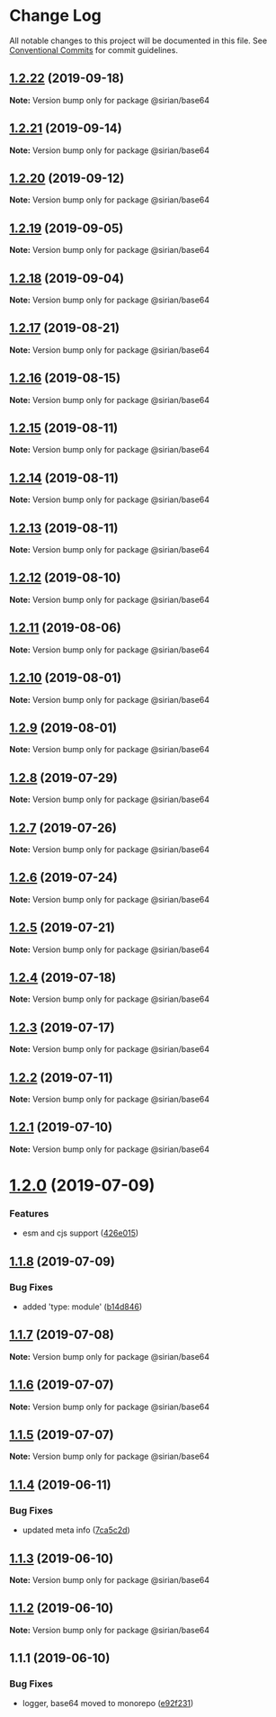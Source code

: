 # Change Log

All notable changes to this project will be documented in this file.
See [Conventional Commits](https://conventionalcommits.org) for commit guidelines.

## [1.2.22](https://github.com/sirian/js/compare/@sirian/base64@1.2.21...@sirian/base64@1.2.22) (2019-09-18)

**Note:** Version bump only for package @sirian/base64





## [1.2.21](https://github.com/sirian/js/compare/@sirian/base64@1.2.20...@sirian/base64@1.2.21) (2019-09-14)

**Note:** Version bump only for package @sirian/base64





## [1.2.20](https://github.com/sirian/js/compare/@sirian/base64@1.2.19...@sirian/base64@1.2.20) (2019-09-12)

**Note:** Version bump only for package @sirian/base64





## [1.2.19](https://github.com/sirian/js/compare/@sirian/base64@1.2.18...@sirian/base64@1.2.19) (2019-09-05)

**Note:** Version bump only for package @sirian/base64





## [1.2.18](https://github.com/sirian/js/compare/@sirian/base64@1.2.17...@sirian/base64@1.2.18) (2019-09-04)

**Note:** Version bump only for package @sirian/base64





## [1.2.17](https://github.com/sirian/js/compare/@sirian/base64@1.2.16...@sirian/base64@1.2.17) (2019-08-21)

**Note:** Version bump only for package @sirian/base64





## [1.2.16](https://github.com/sirian/js/compare/@sirian/base64@1.2.15...@sirian/base64@1.2.16) (2019-08-15)

**Note:** Version bump only for package @sirian/base64





## [1.2.15](https://github.com/sirian/js/compare/@sirian/base64@1.2.14...@sirian/base64@1.2.15) (2019-08-11)

**Note:** Version bump only for package @sirian/base64





## [1.2.14](https://github.com/sirian/js/compare/@sirian/base64@1.2.13...@sirian/base64@1.2.14) (2019-08-11)

**Note:** Version bump only for package @sirian/base64





## [1.2.13](https://github.com/sirian/js/compare/@sirian/base64@1.2.12...@sirian/base64@1.2.13) (2019-08-11)

**Note:** Version bump only for package @sirian/base64





## [1.2.12](https://github.com/sirian/js/compare/@sirian/base64@1.2.11...@sirian/base64@1.2.12) (2019-08-10)

**Note:** Version bump only for package @sirian/base64





## [1.2.11](https://github.com/sirian/js/compare/@sirian/base64@1.2.10...@sirian/base64@1.2.11) (2019-08-06)

**Note:** Version bump only for package @sirian/base64





## [1.2.10](https://github.com/sirian/js/compare/@sirian/base64@1.2.9...@sirian/base64@1.2.10) (2019-08-01)

**Note:** Version bump only for package @sirian/base64





## [1.2.9](https://github.com/sirian/js/compare/@sirian/base64@1.2.8...@sirian/base64@1.2.9) (2019-08-01)

**Note:** Version bump only for package @sirian/base64





## [1.2.8](https://github.com/sirian/js/compare/@sirian/base64@1.2.7...@sirian/base64@1.2.8) (2019-07-29)

**Note:** Version bump only for package @sirian/base64





## [1.2.7](https://github.com/sirian/js/compare/@sirian/base64@1.2.6...@sirian/base64@1.2.7) (2019-07-26)

**Note:** Version bump only for package @sirian/base64





## [1.2.6](https://github.com/sirian/js/compare/@sirian/base64@1.2.5...@sirian/base64@1.2.6) (2019-07-24)

**Note:** Version bump only for package @sirian/base64





## [1.2.5](https://github.com/sirian/js/compare/@sirian/base64@1.2.4...@sirian/base64@1.2.5) (2019-07-21)

**Note:** Version bump only for package @sirian/base64





## [1.2.4](https://github.com/sirian/js/compare/@sirian/base64@1.2.3...@sirian/base64@1.2.4) (2019-07-18)

**Note:** Version bump only for package @sirian/base64





## [1.2.3](https://github.com/sirian/js/compare/@sirian/base64@1.2.2...@sirian/base64@1.2.3) (2019-07-17)

**Note:** Version bump only for package @sirian/base64





## [1.2.2](https://github.com/sirian/js/compare/@sirian/base64@1.2.1...@sirian/base64@1.2.2) (2019-07-11)

**Note:** Version bump only for package @sirian/base64





## [1.2.1](https://github.com/sirian/js/compare/@sirian/base64@1.2.0...@sirian/base64@1.2.1) (2019-07-10)

**Note:** Version bump only for package @sirian/base64





# [1.2.0](https://github.com/sirian/js/compare/@sirian/base64@1.1.8...@sirian/base64@1.2.0) (2019-07-09)


### Features

* esm and cjs support ([426e015](https://github.com/sirian/js/commit/426e015))





## [1.1.8](https://github.com/sirian/js/compare/@sirian/base64@1.1.7...@sirian/base64@1.1.8) (2019-07-09)


### Bug Fixes

* added 'type: module' ([b14d846](https://github.com/sirian/js/commit/b14d846))





## [1.1.7](https://github.com/sirian/js/compare/@sirian/base64@1.1.6...@sirian/base64@1.1.7) (2019-07-08)

**Note:** Version bump only for package @sirian/base64





## [1.1.6](https://github.com/sirian/js/compare/@sirian/base64@1.1.5...@sirian/base64@1.1.6) (2019-07-07)

**Note:** Version bump only for package @sirian/base64





## [1.1.5](https://github.com/sirian/js/compare/@sirian/base64@1.1.4...@sirian/base64@1.1.5) (2019-07-07)

**Note:** Version bump only for package @sirian/base64





## [1.1.4](https://github.com/sirian/js/compare/@sirian/base64@1.1.3...@sirian/base64@1.1.4) (2019-06-11)


### Bug Fixes

* updated meta info ([7ca5c2d](https://github.com/sirian/js/commit/7ca5c2d))





## [1.1.3](https://github.com/sirian/js/compare/@sirian/base64@1.1.2...@sirian/base64@1.1.3) (2019-06-10)

**Note:** Version bump only for package @sirian/base64





## [1.1.2](https://github.com/sirian/js/compare/@sirian/base64@1.1.1...@sirian/base64@1.1.2) (2019-06-10)

**Note:** Version bump only for package @sirian/base64





## 1.1.1 (2019-06-10)


### Bug Fixes

* logger, base64 moved to monorepo ([e92f231](https://github.com/sirian/js/commit/e92f231))
